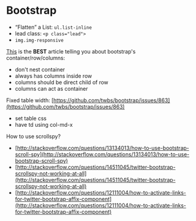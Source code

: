 # Bootstrap

* “Flatten” a List: `ul.list-inline`
* lead class: `<p class="lead">`
* `img.img-responsive`

[This](http://www.helloerik.com/the-subtle-magic-behind-why-the-bootstrap-3-grid-works) is the **BEST** article telling you about bootstrap's container/row/columns:

* don't nest container
* always has columns inside row
* columns should be direct child of row
* columns can act as container

Fixed table width: [https://github.com/twbs/bootstrap/issues/863](https://github.com/twbs/bootstrap/issues/863)

* set table css
* have td using col-md-x

How to use scrollspy?

* [http://stackoverflow.com/questions/13134013/how-to-use-bootstrap-scroll-spy](http://stackoverflow.com/questions/13134013/how-to-use-bootstrap-scroll-spy)
* [http://stackoverflow.com/questions/14511045/twitter-bootstrap-scrollspy-not-working-at-all](http://stackoverflow.com/questions/14511045/twitter-bootstrap-scrollspy-not-working-at-all)
* [http://stackoverflow.com/questions/12111004/how-to-activate-links-for-twitter-bootstrap-affix-component](http://stackoverflow.com/questions/12111004/how-to-activate-links-for-twitter-bootstrap-affix-component)

